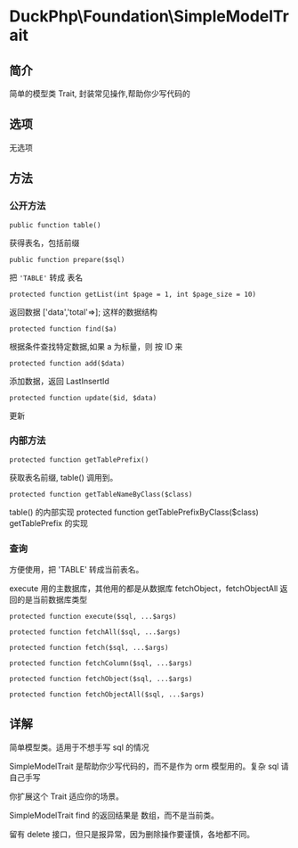 # DuckPhp\Foundation\SimpleModelTrait

## 简介

简单的模型类 Trait, 封装常见操作,帮助你少写代码的

## 选项

无选项

## 方法
### 公开方法
    public function table()
获得表名，包括前缀

    public function prepare($sql)
把  `'TABLE'` 转成 表名

    protected function getList(int $page = 1, int $page_size = 10)

返回数据 ['data','total'=>]; 这样的数据结构


    protected function find($a)
根据条件查找特定数据,如果 a 为标量，则 按 ID 来

    protected function add($data)
添加数据，返回 LastInsertId

    protected function update($id, $data)
更新


### 内部方法

    protected function getTablePrefix()
获取表名前缀, table() 调用到。


    protected function getTableNameByClass($class)
table() 的内部实现
    protected function getTablePrefixByClass($class)
getTablePrefix 的实现

### 查询
方便使用，把 'TABLE' 转成当前表名。

execute 用的主数据库，其他用的都是从数据库
fetchObject，fetchObjectAll 返回的是当前数据库类型

    protected function execute($sql, ...$args)

    protected function fetchAll($sql, ...$args)

    protected function fetch($sql, ...$args)

    protected function fetchColumn($sql, ...$args)

    protected function fetchObject($sql, ...$args)

    protected function fetchObjectAll($sql, ...$args)
## 详解
简单模型类。适用于不想手写 sql 的情况

SimpleModelTrait 是帮助你少写代码的，而不是作为 orm 模型用的。复杂 sql 请自己手写

你扩展这个  Trait 适应你的场景。

SimpleModelTrait  find 的返回结果是 数组，而不是当前类。

留有 delete 接口，但只是报异常，因为删除操作要谨慎，各地都不同。
    






